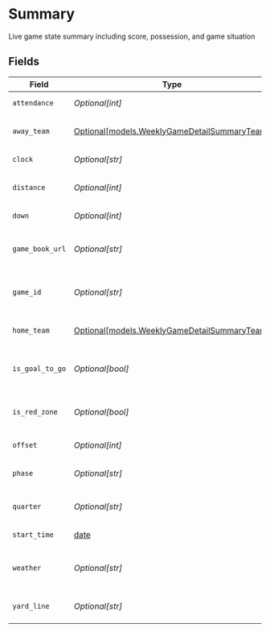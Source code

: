 # Summary

Live game state summary including score, possession, and game situation


## Fields

| Field                                                                                    | Type                                                                                     | Required                                                                                 | Description                                                                              | Example                                                                                  |
| ---------------------------------------------------------------------------------------- | ---------------------------------------------------------------------------------------- | ---------------------------------------------------------------------------------------- | ---------------------------------------------------------------------------------------- | ---------------------------------------------------------------------------------------- |
| `attendance`                                                                             | *Optional[int]*                                                                          | :heavy_minus_sign:                                                                       | Game attendance                                                                          | 73652                                                                                    |
| `away_team`                                                                              | [Optional[models.WeeklyGameDetailSummaryTeam]](../models/weeklygamedetailsummaryteam.md) | :heavy_minus_sign:                                                                       | Team game state in summary                                                               |                                                                                          |
| `clock`                                                                                  | *Optional[str]*                                                                          | :heavy_minus_sign:                                                                       | Current game clock                                                                       | 03:36                                                                                    |
| `distance`                                                                               | *Optional[int]*                                                                          | :heavy_minus_sign:                                                                       | Yards to go for first down                                                               | 10                                                                                       |
| `down`                                                                                   | *Optional[int]*                                                                          | :heavy_minus_sign:                                                                       | Current down                                                                             | 1                                                                                        |
| `game_book_url`                                                                          | *Optional[str]*                                                                          | :heavy_minus_sign:                                                                       | URL to official NFL game book PDF                                                        |                                                                                          |
| `game_id`                                                                                | *Optional[str]*                                                                          | :heavy_minus_sign:                                                                       | Game identifier (UUID format)                                                            |                                                                                          |
| `home_team`                                                                              | [Optional[models.WeeklyGameDetailSummaryTeam]](../models/weeklygamedetailsummaryteam.md) | :heavy_minus_sign:                                                                       | Team game state in summary                                                               |                                                                                          |
| `is_goal_to_go`                                                                          | *Optional[bool]*                                                                         | :heavy_minus_sign:                                                                       | Whether it's a goal-to-go situation                                                      |                                                                                          |
| `is_red_zone`                                                                            | *Optional[bool]*                                                                         | :heavy_minus_sign:                                                                       | Whether the ball is in the red zone                                                      |                                                                                          |
| `offset`                                                                                 | *Optional[int]*                                                                          | :heavy_minus_sign:                                                                       | Time offset in seconds                                                                   | 603                                                                                      |
| `phase`                                                                                  | *Optional[str]*                                                                          | :heavy_minus_sign:                                                                       | Current game phase                                                                       | FINAL_OVERTIME                                                                           |
| `quarter`                                                                                | *Optional[str]*                                                                          | :heavy_minus_sign:                                                                       | Current quarter or period                                                                | END_OF_GAME                                                                              |
| `start_time`                                                                             | [date](https://docs.python.org/3/library/datetime.html#date-objects)                     | :heavy_minus_sign:                                                                       | Game start time                                                                          |                                                                                          |
| `weather`                                                                                | *Optional[str]*                                                                          | :heavy_minus_sign:                                                                       | Weather conditions                                                                       | Cloudy Temp: 71° F, Humidity: 65%, Wind: S 5 mph                                         |
| `yard_line`                                                                              | *Optional[str]*                                                                          | :heavy_minus_sign:                                                                       | Current field position                                                                   | SF 11                                                                                    |